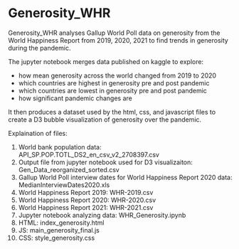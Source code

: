 # Generosity_WHR

Generosity_WHR analyses Gallup World Poll data on generosity from the World Happiness Report from 2019, 2020, 2021 to find trends in generosity during the pandemic. 

The jupyter notebook merges data published on kaggle to explore:
- how mean generosity across the world changed from 2019 to 2020
- which countries are highest in generosity pre and post pandemic
- which countries are lowest in generosity pre and post pandemic
- how significant pandemic changes are

It then produces a dataset used by the html, css, and javascript files to create a D3 bubble visualization of generosity over the pandemic. 

Explaination of files:
1. World bank population data: API_SP.POP.TOTL_DS2_en_csv_v2_2708397.csv
2. Output file from jupyter notebook used for D3 visualizaiton: Gen_Data_reorganized_sorted.csv
3. Gallup World Poll interview dates for World Happiness Report 2020 data: MedianInterviewDates2020.xls
4. World Happiness Report 2019: WHR-2019.csv
5. World Happiness Report 2020: WHR-2020.csv
6. World Happiness Report 2021: WHR-2021.csv
7. Jupyter notebook analyzing data: WHR_Generosity.ipynb
8. HTML: index_generosity.html
9. JS: main_generosity_final.js
10. CSS: style_generosity.css
